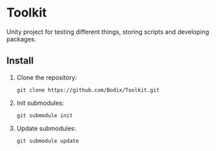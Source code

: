 # Toolkit

Unity project for testing different things, storing scripts and developing packages.

## Install

1. Clone the repository:

    ```git
    git clone https://github.com/Bodix/Toolkit.git
    ```

2. Init submodules:

    ```git
    git submodule init
    ```

3. Update submodules:

    ```git
    git submodule update
    ```
